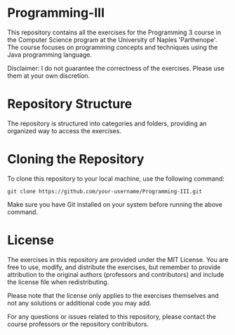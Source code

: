 # Programming-III
This repository contains all the exercises for the Programming 3 course in the Computer Science program at the University of Naples 'Parthenope'. The course focuses on programming concepts and techniques using the Java programming language.

Disclaimer: I do not guarantee the correctness of the exercises. Please use them at your own discretion.

# Repository Structure
The repository is structured into categories and folders, providing an organized way to access the exercises.

# Cloning the Repository
To clone this repository to your local machine, use the following command:
```
git clone https://github.com/your-username/Programming-III.git
```
Make sure you have Git installed on your system before running the above command.


# License
The exercises in this repository are provided under the MIT License. You are free to use, modify, and distribute the exercises, but remember to provide attribution to the original authors (professors and contributors) and include the license file when redistributing.

Please note that the license only applies to the exercises themselves and not any solutions or additional code you may add.

For any questions or issues related to this repository, please contact the course professors or the repository contributors.
